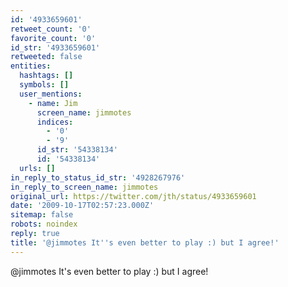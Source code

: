 ```yaml
---
id: '4933659601'
retweet_count: '0'
favorite_count: '0'
id_str: '4933659601'
retweeted: false
entities:
  hashtags: []
  symbols: []
  user_mentions:
    - name: Jim
      screen_name: jimmotes
      indices:
        - '0'
        - '9'
      id_str: '54338134'
      id: '54338134'
  urls: []
in_reply_to_status_id_str: '4928267976'
in_reply_to_screen_name: jimmotes
original_url: https://twitter.com/jth/status/4933659601
date: '2009-10-17T02:57:23.000Z'
sitemap: false
robots: noindex
reply: true
title: '@jimmotes It''s even better to play :) but I agree!'
---
```


@jimmotes It's even better to play :) but I agree!